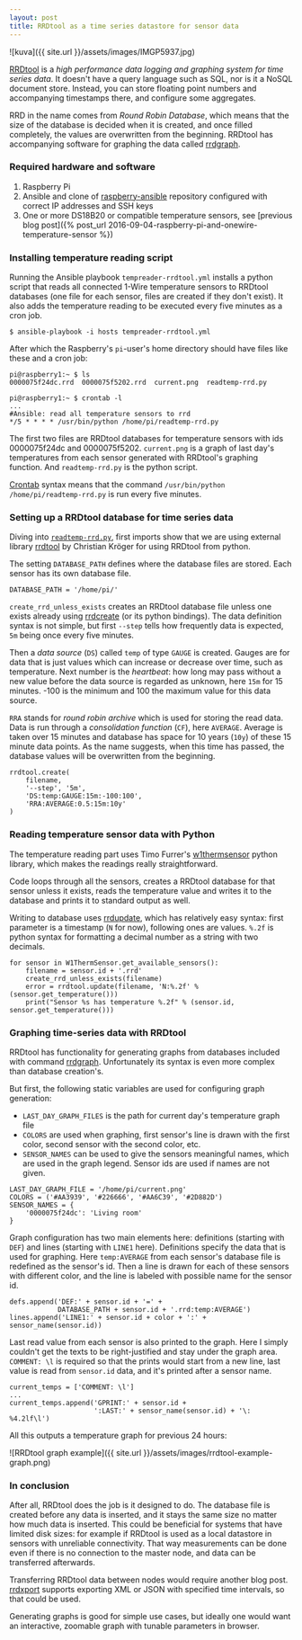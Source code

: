 ```yaml
---
layout: post
title: RRDtool as a time series datastore for sensor data
---
```


![kuva]({{ site.url }}/assets/images/IMGP5937.jpg)


[RRDtool](http://oss.oetiker.ch/rrdtool/) is a *high performance data logging and
graphing system for time series data*. It doesn't have a query language such as SQL,
nor is it a NoSQL document store. Instead, you can store floating point numbers and
accompanying timestamps there, and configure some aggregates.

RRD in the name comes from *Round Robin Database*, which means that the size of the
database is decided when it is created, and once filled completely, the values
are overwritten from the beginning. RRDtool has accompanying software for graphing the
data called [rrdgraph](http://oss.oetiker.ch/rrdtool/doc/rrdgraph.en.html).

### Required hardware and software

1.  Raspberry Pi
2.  Ansible and clone of [raspberry-ansible](https://github.com/rhietala/raspberry-ansible)
    repository configured with correct IP addresses and SSH keys
3.  One or more DS18B20 or compatible temperature sensors, see
    [previous blog post]({% post_url 2016-09-04-raspberry-pi-and-onewire-temperature-sensor %})

### Installing temperature reading script

Running the Ansible playbook `tempreader-rrdtool.yml` installs a python script
that reads all connected 1-Wire temperature sensors to RRDtool databases (one
file for each sensor, files are created if they don't exist). It also adds the
temperature reading to be executed every five minutes as a cron job.

    $ ansible-playbook -i hosts tempreader-rrdtool.yml

After which the Raspberry's `pi`-user's home directory should have files like
these and a cron job:

    pi@raspberry1:~ $ ls
    0000075f24dc.rrd  0000075f5202.rrd  current.png  readtemp-rrd.py

    pi@raspberry1:~ $ crontab -l
    ...
    #Ansible: read all temperature sensors to rrd
    */5 * * * * /usr/bin/python /home/pi/readtemp-rrd.py

The first two files are RRDtool databases for temperature sensors with ids
0000075f24dc and 0000075f5202. `current.png` is a graph of last day's temperatures
from each sensor generated with RRDtool's graphing function. And `readtemp-rrd.py`
is the python script.

[Crontab](https://en.wikipedia.org/wiki/Cron) syntax means that the command
`/usr/bin/python /home/pi/readtemp-rrd.py` is run every five minutes.


### Setting up a RRDtool database for time series data

Diving into [`readtemp-rrd.py`](https://github.com/rhietala/raspberry-ansible/blob/master/roles/tempreader-rrdtool/files/readtemp-rrd.py),
first imports show that we are using external library
[rrdtool](https://github.com/commx/python-rrdtool) by Christian Kröger for
using RRDtool from python.

The setting `DATABASE_PATH` defines where the database files are stored. Each sensor
has its own database file.

    DATABASE_PATH = '/home/pi/'

`create_rrd_unless_exists` creates an RRDtool database file unless one exists
already using [rrdcreate](http://oss.oetiker.ch/rrdtool/doc/rrdcreate.en.html)
(or its python bindings). The data definition syntax is not simple, but
first `--step` tells how frequently data is expected, `5m` being once every
five minutes.

Then a *data source* (`DS`) called `temp` of type `GAUGE` is created. Gauges
are for data that is just values which can increase or decrease over time,
such as temperature. Next number is the *heartbeat*: how long may pass
without a new value before the data source is regarded as unknown, here
`15m` for 15 minutes. -100 is the minimum and 100 the maximum value for this
data source.

`RRA` stands for *round robin archive* which is used for storing the read data.
Data is run through a *consolidation function* (`CF`), here `AVERAGE`. Average
is taken over 15 minutes and database has space for 10 years (`10y`) of these
15 minute data points. As the name suggests, when this time has passed, the
database values will be overwritten from the beginning.

    rrdtool.create(
        filename,
        '--step', '5m',
        'DS:temp:GAUGE:15m:-100:100',
        'RRA:AVERAGE:0.5:15m:10y'
    )

### Reading temperature sensor data with Python

The temperature reading part uses Timo Furrer's
[w1thermsensor](https://github.com/timofurrer/w1thermsensor)
python library, which makes the readings really straightforward.

Code loops through all the sensors, creates a RRDtool database for that sensor
unless it exists, reads the temperature value and writes it to the database
and prints it to standard output as well.

Writing to database uses
[rrdupdate](http://oss.oetiker.ch/rrdtool/doc/rrdupdate.en.html), which has
relatively easy syntax: first parameter is a timestamp (`N` for now), following
ones are values. `%.2f` is python syntax for formatting a decimal number as
a string with two decimals.

    for sensor in W1ThermSensor.get_available_sensors():
        filename = sensor.id + '.rrd'
        create_rrd_unless_exists(filename)
        error = rrdtool.update(filename, 'N:%.2f' % (sensor.get_temperature()))
        print("Sensor %s has temperature %.2f" % (sensor.id, sensor.get_temperature()))

### Graphing time-series data with RRDtool

RRDtool has functionality for generating graphs from databases included with
command [rrdgraph](http://oss.oetiker.ch/rrdtool/doc/rrdgraph.en.html).
Unfortunately its syntax is even more complex than database creation's.

But first, the following static variables are used for configuring graph generation:

* `LAST_DAY_GRAPH_FILES` is the path for current day's temperature graph file
* `COLORS` are used when graphing, first sensor's line is drawn with the first color,
  second sensor with the second color, etc.
* `SENSOR_NAMES` can be used to give the sensors meaningful names, which are used
  in the graph legend. Sensor ids are used if names are not given.

<!-- markdown requires a tag between list and code block -->

    LAST_DAY_GRAPH_FILE = '/home/pi/current.png'
    COLORS = ('#AA3939', '#226666', '#AA6C39', '#2D882D')
    SENSOR_NAMES = {
        '0000075f24dc': 'Living room'
    }

Graph configuration has two main elements here: definitions (starting with `DEF`)
and lines (starting with `LINE1` here). Definitions specify the data that is
used for graphing. Here `temp:AVERAGE` from each sensor's database file
is redefined as the sensor's id. Then a line is drawn for each of these sensors
with different color, and the line is labeled with possible name for the sensor id.

    defs.append('DEF:' + sensor.id + '=' +
                DATABASE_PATH + sensor.id + '.rrd:temp:AVERAGE')
    lines.append('LINE1:' + sensor.id + color + ':' + sensor_name(sensor.id))

Last read value from each sensor is also printed to the graph. Here I simply
couldn't get the texts to be right-justified and stay under the graph area.
`COMMENT: \l` is required so that the prints would start from a new line,
last value is read from `sensor.id` data, and it's printed after a sensor name.

    current_temps = ['COMMENT: \l']
    ...
    current_temps.append('GPRINT:' + sensor.id +
                         ':LAST:' + sensor_name(sensor.id) + '\: %4.2lf\l')

All this outputs a temperature graph for previous 24 hours:

![RRDtool graph example]({{ site.url }}/assets/images/rrdtool-example-graph.png)

### In conclusion

After all, RRDtool does the job is it designed to do. The database file is created
before any data is inserted, and it stays the same size no matter how much data
is inserted. This could be beneficial for systems that have limited disk sizes:
for example if RRDtool is used as a local datastore in sensors with unreliable
connectivity. That way measurements can be done even if there is no connection
to the master node, and data can be transferred afterwards.

Transferring RRDtool data between nodes would require another blog post.
[rrdxport](http://oss.oetiker.ch/rrdtool/doc/rrdxport.en.html) supports exporting
XML or JSON with specified time intervals, so that could be used.

Generating graphs is good for simple use cases, but ideally one would want an
interactive, zoomable graph with tunable parameters in browser.

